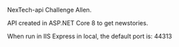 NexTech-api Challenge Allen.

API created in ASP.NET Core 8 to get newstories.

When run in IIS Express in local, the default port is: 44313
